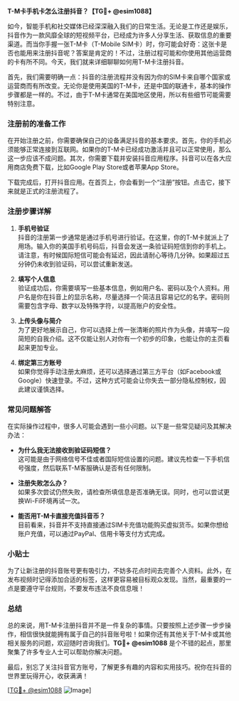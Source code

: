 **T-M卡手机卡怎么注册抖音？【TG💪+ @esim1088】**

如今，智能手机和社交媒体已经深深融入我们的日常生活。无论是工作还是娱乐，抖音作为一款风靡全球的短视频平台，已经成为许多人分享生活、获取信息的重要渠道。而当你手握一张T-M卡（T-Mobile SIM卡）时，你可能会好奇：这张卡是否也能用来注册抖音呢？答案是肯定的！不过，注册过程可能和你使用其他运营商的卡有所不同。今天，我们就来详细聊聊如何用T-M卡注册抖音。

首先，我们需要明确一点：抖音的注册流程并没有因为你的SIM卡来自哪个国家或运营商而有所改变。无论你是使用美国的T-M卡，还是中国的联通卡，基本的操作步骤都是一样的。不过，由于T-M卡通常在美国地区使用，所以有些细节可能需要特别注意。

### 注册前的准备工作

在开始注册之前，你需要确保自己的设备满足抖音的基本要求。首先，你的手机必须能够正常连接到互联网。如果你的T-M卡已经成功激活并且可以正常使用，那么这一步应该不成问题。其次，你需要下载并安装抖音应用程序。抖音可以在各大应用商店免费下载，比如Google Play Store或者苹果App Store。

下载完成后，打开抖音应用。在首页上，你会看到一个“注册”按钮。点击它，接下来就是正式的注册流程了。

### 注册步骤详解

1. **手机号验证**  
   抖音的注册第一步通常是通过手机号进行验证。在这里，你的T-M卡就派上了用场。输入你的美国手机号码后，抖音会发送一条验证码短信到你的手机上。请注意，有时候国际短信可能会有延迟，因此请耐心等待几分钟。如果超过五分钟仍未收到验证码，可以尝试重新发送。

2. **填写个人信息**  
   验证成功后，你需要填写一些基本信息，例如用户名、密码以及个人资料。用户名是你在抖音上的显示名称，尽量选择一个简洁且容易记忆的名字。密码则需要包含字母、数字以及特殊字符，以提高账户的安全性。

3. **上传头像与简介**  
   为了更好地展示自己，你可以选择上传一张清晰的照片作为头像，并填写一段简短的自我介绍。这不仅能让别人对你有一个初步的印象，也能让你的主页看起来更加专业。

4. **绑定第三方账号**  
   如果你觉得手动注册太麻烦，还可以选择通过第三方平台（如Facebook或Google）快速登录。不过，这种方式可能会让你失去一部分隐私控制权，因此建议谨慎选择。

### 常见问题解答

在实际操作过程中，很多人可能会遇到一些小问题。以下是一些常见疑问及其解决办法：

- **为什么我无法接收到验证码短信？**  
  这可能是由于网络信号不佳或者国际短信设置的问题。建议先检查一下手机信号强度，然后联系T-M客服确认是否有任何限制。

- **注册失败怎么办？**  
  如果多次尝试仍然失败，请检查所填信息是否准确无误。同时，也可以尝试更换Wi-Fi环境再试一次。

- **能否用T-M卡直接充值抖音币？**  
  目前看来，抖音并不支持直接通过SIM卡充值功能购买虚拟货币。如果你想给账户充值，可以通过PayPal、信用卡等支付方式完成。

### 小贴士

为了让新注册的抖音账号更有吸引力，不妨多花点时间去完善个人资料。此外，在发布视频时记得添加合适的标签，这样更容易被目标观众发现。当然，最重要的一点是要遵守平台规则，不要发布违法不良信息哦！

### 总结

总的来说，用T-M卡注册抖音并不是一件复杂的事情。只要按照上述步骤一步步操作，相信很快就能拥有属于自己的抖音账号啦！如果你还有其他关于T-M卡或其他相关服务的问题，欢迎随时咨询我们。**TG💪+ @esim1088** 是个不错的起点，那里聚集了许多专业人士可以帮助你解决问题。

最后，别忘了关注抖音官方账号，了解更多有趣的内容和实用技巧。祝你在抖音的世界里玩得开心，收获满满！

[[TG💪+ @esim1088](https://t.me/s/esim1088) ![Image](https://i.postimg.cc/4NQfJmqS/Snipaste-2025-05-13-00-14-12.png)]